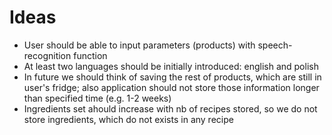 # Ideas #

  * User should be able to input parameters (products) with speech-recognition function
  * At least two languages should be initially introduced: english and polish
  * In future we should think of saving the rest of products, which are still in user's fridge; also application should not store those information longer than specified time (e.g. 1-2 weeks)
  * Ingredients set ahould increase with nb of recipes stored, so we do not store ingredients, which do not exists in any recipe